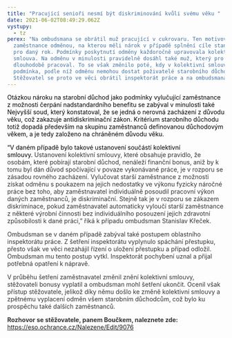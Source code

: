 ```yaml
---
title: "Pracující senioři nesmí být diskriminování kvůli svému věku "
date: 2021-06-02T08:49:29.062Z
vystupy:
  - tz
perex: "Na ombudsmana se obrátil muž pracující v cukrovaru. Ten motivoval své
  zaměstnance odměnou, na kterou měli nárok v případě splnění cíle stanoveného
  pro daný rok. Podmínky poskytnutí odměny každoročně upravovala kolektivní
  smlouva. Na odměnu v minulosti pravidelně dosáhl také muž, který pro cukrovar
  dlouhodobě pracoval. To se však změnilo poté, kdy v kolektivní smlouvě přibyla
  podmínka, podle níž odměnu nemohou dostat poživatelé starobního důchodu.
  Stěžovatel se proto ve věci obrátil inspektorát práce a na ombudsmana.  "
---
```

<p><span class="colour" style="color: windowtext;" data-tomark-pass="">Otázkou nároku na starobní důchod jako podmínky vylučující zaměstnance z možnosti čerpání nadstandardního benefitu se zabýval v minulosti také Nejvyšší soud, který konstatoval, že se jedná o nerovná zacházení z důvodu věku, což zakazuje antidiskriminační zákon. Kritérium starobního důchodu totiž dopadá především na skupinu zaměstnanců definovanou důchodovým věkem, a je tedy založeno na chráněném důvodu věku.&nbsp;</span></p>
<p><span class="colour" style="color: windowtext;" data-tomark-pass="">“V daném případě bylo takové ustanovení součástí kolektivní smlouvy.&nbsp;<span class="colour" style="color: rgb(51, 51, 51);" data-tomark-pass="">Ustanovení kolektivní smlouvy, které obsahuje pravidlo, že osobám, které pobírají starobní důchod, nenáleží finanční bonus, aniž by k tomu byl dán důvod spočívající v povaze vykonávané práce, je v rozporu se zásadou rovného zacházení. Vylučovat starší zaměstnance z možnosti získat odměnu s poukazem na jejich nedostatky ve výkonu fyzicky náročné práce bez toho, aby zaměstnavatel individuálně posoudil pracovní výkon daných zaměstnanců, je diskriminační. Stejně tak je v rozporu se zákazem diskriminace, pokud zaměstnavatel automaticky vyloučí starší zaměstnance z některé výrobní činnosti bez individuálního posouzení jejich zdravotní způsobilosti k dané práci,” říká k případu ombudsman Stanislav Křeček.&nbsp;</span><span class="colour" style="color: rgb(51, 51, 51);" data-tomark-pass="">&nbsp;</span></span></p>
<p><span class="colour" style="color: windowtext;" data-tomark-pass=""><span class="colour" style="color: rgb(51, 51, 51);" data-tomark-pass="">Ombudsman se v daném případě zabýval také postupem oblastního inspektorátu práce. Z šetření inspektorátu vyplynulo spáchání přestupku, přesto však ve věci nezahájil řízení o uložení přestupku a případ odložil. Ombudsman mu tento postup vytkl. Inspektorát pochybení uznal a přijal potřebná opatření k nápravě.&nbsp;</span><span class="colour" style="color: rgb(51, 51, 51);" data-tomark-pass="">&nbsp;</span></span></p>
<p><span class="colour" style="color: windowtext;" data-tomark-pass=""><span class="colour" style="color: rgb(51, 51, 51);" data-tomark-pass="">V průběhu šetření zaměstnavatel změnil znění kolektivní smlouvy, stěžovateli bonusy vyplatil a ombudsman mohl šetření ukončit. Ocenil však přístup stěžovatele, jelikož díky němu došlo ke změně kolektivní smlouvy a zpětnému vyplacení odměn všem starobním důchodcům, což bylo ku prospěchu také dalších zaměstnanců.</span><span class="colour" style="color: rgb(51, 51, 51);" data-tomark-pass="">&nbsp;</span></span></p>
<p><span class="colour" style="color: windowtext;" data-tomark-pass=""><span class="colour" style="color: rgb(51, 51, 51);" data-tomark-pass=""><strong>Rozhovor se stěžovatele, panem Boučkem, naleznete zde:</strong>&nbsp;</span></span><br>
<span class="colour" style="color: windowtext;" data-tomark-pass=""><span class="colour" style="color: rgb(51, 51, 51);" data-tomark-pass=""><a href="https://eso.ochrance.cz/Nalezene/Edit/9076">https://eso.ochrance.cz/Nalezene/Edit/9076</a></span><span class="colour" style="color: rgb(51, 51, 51);" data-tomark-pass="">&nbsp;</span></span></p>
